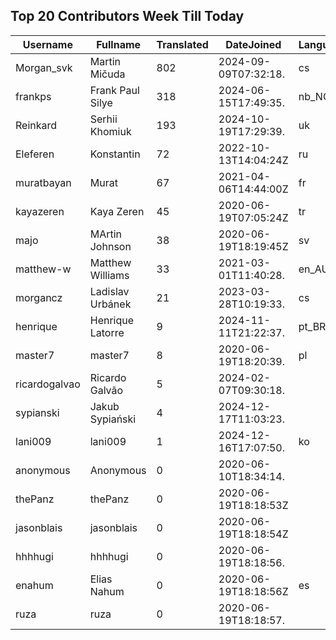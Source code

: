 ## Top 20 Contributors Week Till Today ##
|Username|Fullname|Translated|DateJoined|Language|
|--------|--------|----------|----------|-------|
|Morgan_svk|Martin Mičuda|802|2024-09-09T07:32:18.|cs|
|frankps|Frank Paul Silye|318|2024-06-15T17:49:35.|nb_NO|
|Reinkard|Serhii Khomiuk|193|2024-10-19T17:29:39.|uk|
|Eleferen|Konstantin|72|2022-10-13T14:04:24Z|ru|
|muratbayan|Murat|67|2021-04-06T14:44:00Z|fr|
|kayazeren|Kaya Zeren|45|2020-06-19T07:05:24Z|tr|
|majo|MArtin Johnson|38|2020-06-19T18:19:45Z|sv|
|matthew-w|Matthew Williams|33|2021-03-01T11:40:28.|en_AU|
|morgancz|Ladislav Urbánek|21|2023-03-28T10:19:33.|cs|
|henrique|Henrique Latorre|9|2024-11-11T21:22:37.|pt_BR|
|master7|master7|8|2020-06-19T18:20:39.|pl|
|ricardogalvao|Ricardo Galvão|5|2024-02-07T09:30:18.||
|sypianski|Jakub Sypiański|4|2024-12-17T11:03:23.||
|lani009|lani009|1|2024-12-16T17:07:50.|ko|
|anonymous|Anonymous|0|2020-06-10T18:34:14.||
|thePanz|thePanz|0|2020-06-19T18:18:53Z||
|jasonblais|jasonblais|0|2020-06-19T18:18:54Z||
|hhhhugi|hhhhugi|0|2020-06-19T18:18:56.||
|enahum|Elias  Nahum|0|2020-06-19T18:18:56Z|es|
|ruza|ruza|0|2020-06-19T18:18:57.||
